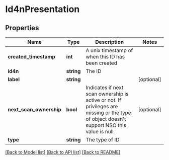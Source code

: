 # Id4nPresentation

## Properties
Name | Type | Description | Notes
------------ | ------------- | ------------- | -------------
**created_timestamp** | **int** | A unix timestamp of when this ID has been created | 
**id4n** | **string** | The ID | 
**label** | **string** |  | [optional] 
**next_scan_ownership** | **bool** | Indicates if next scan ownership is active or not. If privileges are missing or the type of object doesn&#39;t support NSO this value is null. | [optional] 
**type** | **string** | The type of ID | 

[[Back to Model list]](../README.md#documentation-for-models) [[Back to API list]](../README.md#documentation-for-api-endpoints) [[Back to README]](../README.md)


